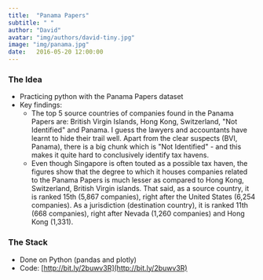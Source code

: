 ```yaml
---
title:  "Panama Papers"
subtitle: " "
author: "David"
avatar: "img/authors/david-tiny.jpg"
image: "img/panama.jpg"
date:   2016-05-20 12:00:00
---
```


### The Idea

* Practicing python with the Panama Papers dataset
* Key findings:
  * The top 5 source countries of companies found in the Panama Papers are: British Virgin Islands, Hong Kong, Switzerland, "Not Identified" and Panama. I guess the lawyers and accountants have learnt to hide their trail well. Apart from the clear suspects (BVI, Panama), there is a big chunk which is "Not Identified" - and this makes it quite hard to conclusively identify tax havens.
  * Even though Singapore is often touted as a possible tax haven, the figures show that the degree to which it houses companies related to the Panama Papers is much lesser as compared to Hong Kong, Switzerland, British Virgin islands. That said, as a source country, it is ranked 15th (5,867 companies), right after the United States (6,254 companies). As a jurisdiction (destination country), it is ranked 11th (668 companies), right after Nevada (1,260 companies) and Hong Kong (1,331).

### The Stack
* Done on Python (pandas and plotly)
* Code: [http://bit.ly/2buwv3R](http://bit.ly/2buwv3R)  
